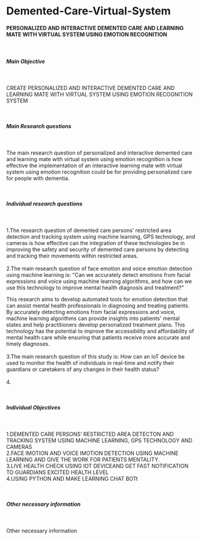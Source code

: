 # Demented-Care-Virtual-System
<body>
<h4>PERSONALIZED AND INTERACTIVE DEMENTED CARE AND LEARNING MATE WITH VIRTUAL SYSTEM USING EMOTION RECOGNITION</h4><br>
<h5>Main Objective</h5><br>
<p>CREATE PERSONALIZED AND INTERACTIVE DEMENTED CARE AND LEARNING MATE WITH VIRTUAL SYSTEM USING EMOTION RECOGNITION SYSTEM</p><br>
<h5>Main Research questions</h5><br>
<p>The main research question of personalized and interactive demented care and learning mate with virtual system using emotion recognition is how effective the implementation of an interactive learning mate with virtual system using emotion recognition could be for providing personalized care for people with dementia.</p><br>
<h5>Individual research questions</h5><br>
<p>1.The research question of demented care persons’ restricted area detection and tracking system using machine learning, GPS technology, and cameras is how effective can the integration of these technologies be in improving the safety and security of demented care persons by detecting and tracking their movements within restricted areas.<br>
   <br>2.The main research question of face emotion and voice emotion detection using machine learning is: "Can we accurately detect emotions from facial expressions and voice using machine learning algorithms, and how can we use this technology to improve mental health diagnosis and treatment?"

This research aims to develop automated tools for emotion detection that can assist mental health professionals in diagnosing and treating patients. By accurately detecting emotions from facial expressions and voice, machine learning algorithms can provide insights into patients' mental states and help practitioners develop personalized treatment plans. This technology has the potential to improve the accessibility and affordability of mental health care while ensuring that patients receive more accurate and timely diagnoses.<br><br>
   3.The main research question of this study is: How can an IoT device be used to monitor the health of individuals in real-time and notify their guardians or caretakers of any changes in their health status?<br>
   <br>4.</p><br>
<h5>Individual Objectives</h5><br>
<p>1.DEMENTED CARE PERSONS’ RESTRICTED AREA DETECTON AND TRACKING SYSTEM USING MACHINE LEARNING, GPS TECHNOLOGY AND CAMERAS<br>
   2.FACE IMOTION AND VOICE IMOTION DETECTION USING MACHINE LEARNING AND GIVE THE WORK FOR PATIENTS MENTALITY.<br>
   3.LIVE HEALTH CHECK USING IOT DEVICEAND GET FAST NOTIFICATION TO GUARDIANS EXCITED HEALTH LEVEL<br>
   4.USING PYTHON AND MAKE LEARNING CHAT BOTt<br>
</p><br>
<h5>Other necessary information</h5><br>
<p>Other necessary information</p><br>
</body>
